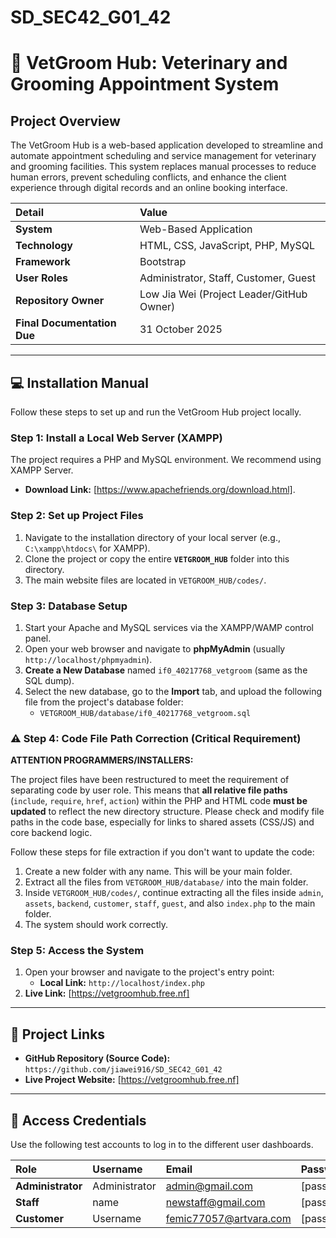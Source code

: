 # SD_SEC42_G01_42
# 🐾 VetGroom Hub: Veterinary and Grooming Appointment System

## Project Overview
The VetGroom Hub is a web-based application developed to streamline and automate appointment scheduling and service management for veterinary and grooming facilities. This system replaces manual processes to reduce human errors, prevent scheduling conflicts, and enhance the client experience through digital records and an online booking interface.

| Detail | Value |
| :--- | :--- |
| **System** | Web-Based Application |
| **Technology** | HTML, CSS, JavaScript, PHP, MySQL  |
| **Framework** | Bootstrap  |
| **User Roles** | Administrator, Staff, Customer, Guest  |
| **Repository Owner** | Low Jia Wei (Project Leader/GitHub Owner)  |
| **Final Documentation Due** | 31 October 2025  |

---

## 💻 Installation Manual

Follow these steps to set up and run the VetGroom Hub project locally.

### Step 1: Install a Local Web Server (XAMPP)

The project requires a PHP and MySQL environment. We recommend using XAMPP Server.

* **Download Link:** [https://www.apachefriends.org/download.html].

### Step 2: Set up Project Files

1.  Navigate to the installation directory of your local server (e.g., `C:\xampp\htdocs\` for XAMPP).
2.  Clone the project or copy the entire **`VETGROOM_HUB`** folder into this directory.
3.  The main website files are located in `VETGROOM_HUB/codes/`.

### Step 3: Database Setup

1.  Start your Apache and MySQL services via the XAMPP/WAMP control panel.
2.  Open your web browser and navigate to **phpMyAdmin** (usually `http://localhost/phpmyadmin`).
3.  **Create a New Database** named `if0_40217768_vetgroom` (same as the SQL dump).
4.  Select the new database, go to the **Import** tab, and upload the following file from the project's database folder:
    * `VETGROOM_HUB/database/if0_40217768_vetgroom.sql`

### ⚠️ Step 4: Code File Path Correction (Critical Requirement)

**ATTENTION PROGRAMMERS/INSTALLERS:**

The project files have been restructured to meet the requirement of separating code by user role. This means that **all relative file paths** (`include`, `require`, `href`, `action`) within the PHP and HTML code **must be updated** to reflect the new directory structure. Please check and modify file paths in the code base, especially for links to shared assets (CSS/JS) and core backend logic.

Follow these steps for file extraction if you don't want to update the code:
1.  Create a new folder with any name. This will be your main folder.
2.  Extract all the files from `VETGROOM_HUB/database/` into the main folder.
3.  Inside `VETGROOM_HUB/codes/`, continue extracting all the files inside `admin`, `assets`, `backend`, `customer`, `staff`, `guest`, and also `index.php` to the main folder.
4.  The system should work correctly.

### Step 5: Access the System

1.  Open your browser and navigate to the project's entry point:
    * **Local Link:** `http://localhost/index.php`
2.  **Live Link:** [https://vetgroomhub.free.nf]

---

## 🔗 Project Links

* **GitHub Repository (Source Code):** `https://github.com/jiawei916/SD_SEC42_G01_42`
* **Live Project Website:** [https://vetgroomhub.free.nf]

---

## 🔑 Access Credentials

Use the following test accounts to log in to the different user dashboards.

| Role | Username | Email | Password |
| :--- | :--- | :--- | :--- |
| **Administrator** | Administrator | admin@gmail.com | [password] |
| **Staff** | name | newstaff@gmail.com | [password] |
| **Customer** | Username | femic77057@artvara.com | [password] |

